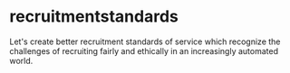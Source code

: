 # recruitmentstandards
Let's create better recruitment standards of service which recognize the challenges of recruiting fairly and ethically in an increasingly automated world.
